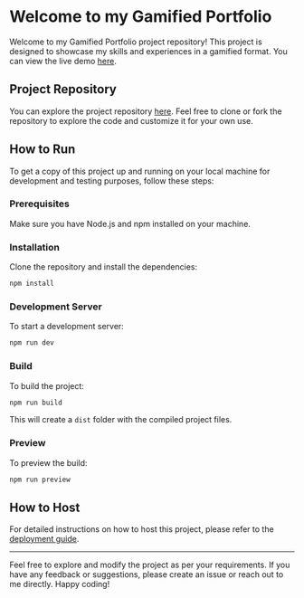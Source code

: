 
# Welcome to my Gamified Portfolio

Welcome to my Gamified Portfolio project repository! This project is designed to showcase my skills and experiences in a gamified format. You can view the live demo [here](https://coffee-expert.github.io/Gamified-portfolio/).

## Project Repository

You can explore the project repository [here](https://github.com/Coffee-Expert/Gamified-portfolio). Feel free to clone or fork the repository to explore the code and customize it for your own use.

## How to Run

To get a copy of this project up and running on your local machine for development and testing purposes, follow these steps:

### Prerequisites

Make sure you have Node.js and npm installed on your machine.

### Installation

Clone the repository and install the dependencies:

```bash
npm install
```

### Development Server

To start a development server:

```bash
npm run dev
```

### Build

To build the project:

```bash
npm run build
```

This will create a `dist` folder with the compiled project files.

### Preview

To preview the build:

```bash
npm run preview
```

## How to Host

For detailed instructions on how to host this project, please refer to the [deployment guide](HOW_TO_DEPLOY.MD).

---

Feel free to explore and modify the project as per your requirements. If you have any feedback or suggestions, please create an issue or reach out to me directly. 
Happy coding!

